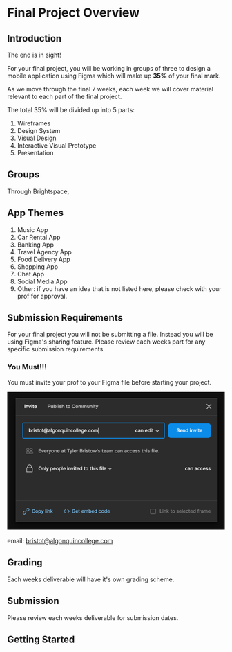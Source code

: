 # Final Project Overview

## Introduction

The end is in sight!

For your final project, you will be working in groups of three to design a mobile application using Figma which will make up **35%** of your final mark.

As we move through the final 7 weeks, each week we will cover material relevant to each part of the final project.

The total 35% will be divided up into 5 parts:

1. Wireframes
2. Design System
3. Visual Design
4. Interactive Visual Prototype
5. Presentation

## Groups

Through Brightspace,

## App Themes

1. Music App
2. Car Rental App
3. Banking App
4. Travel Agency App
5. Food Delivery App
6. Shopping App
7. Chat App
8. Social Media App
9. Other: if you have an idea that is not listed here, please check with your prof for approval.

## Submission Requirements

For your final project you will not be submitting a file. Instead you will be using Figma's sharing feature. Please review each weeks part for any specific submission requirements.

### You Must!!!

You must invite your prof to your Figma file before starting your project.

![Figma Share](./project-share.png)

email: bristot@algonquincollege.com

## Grading

Each weeks deliverable will have it's own grading scheme.

## Submission

Please review each weeks deliverable for submission dates.

## Getting Started
